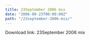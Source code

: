 ```yaml
---
title: 23September 2006 mix
date: "2006-09-23T00:00:00Z"
path: "/23september-2006-mix/"
---
```


Download link: 23September 2006 mix